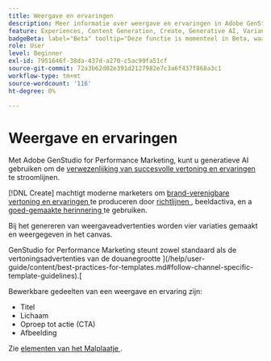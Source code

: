 ```yaml
---
title: Weergave en ervaringen
description: Meer informatie over weergave en ervaringen in Adobe GenStudio for Performance Marketing.
feature: Experiences, Content Generation, Create, Generative AI, Variant Generation
badgeBeta: label="Beta" tooltip="Deze functie is momenteel in Beta, waardoor bepaalde functionaliteit mogelijk beperkt is of kan worden gewijzigd."
role: User
level: Beginner
exl-id: 7951646f-38da-437d-a270-c5ac99fa51cf
source-git-commit: 72a3b62d02e391d2127982e7c3a6f437f868a3c1
workflow-type: tm+mt
source-wordcount: '116'
ht-degree: 0%

---
```


# Weergave en ervaringen

Met Adobe GenStudio for Performance Marketing, kunt u generatieve AI gebruiken om de [ verwezenlijking van succesvolle vertoning en ervaringen ](/help/user-guide/create/create-display-ad.md) te stroomlijnen.

[!DNL Create] machtigt moderne marketers om [ brand-verenigbare vertoning en ervaringen ](/help/user-guide/create/create-display-ad.md) te produceren door [ richtlijnen ](/help/user-guide/guidelines/overview.md), beeldactiva, en a [ goed-gemaakte herinnering ](/help/user-guide/effective-prompts.md) te gebruiken.

Bij het genereren van weergaveadvertenties worden vier variaties gemaakt en weergegeven in het canvas.

GenStudio for Performance Marketing steunt zowel standaard als de vertoningsadvertenties van de douanegrootte ](/help/user-guide/content/best-practices-for-templates.md#follow-channel-specific-template-guidelines).[

Bewerkbare gedeelten van een weergave en ervaring zijn:

* Titel
* Lichaam
* Oproep tot actie (CTA)
* Afbeelding

Zie [ elementen van het Malplaatje ](/help/user-guide/content/use-templates.md#template-elements).

<!-- ## Character counts

After you generate a set of display ad variants, you can see the character count displayed for each section. Hover over or click into a generated section, such as the subject line or the body, and see the section name and character count for that section.

![Character count](/help/assets/character-count.png){width="500" zoomable="yes"} -->
